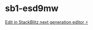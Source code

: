 # sb1-esd9mw

[Edit in StackBlitz next generation editor ⚡️](https://stackblitz.com/~/github.com/OussBenO/sb1-esd9mw)